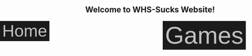 ## Welcome to WHS-Sucks Website!

<div style="position: absolute; left: 0%; width: 100%; height: 10%; background-image: url('BarBackground.png'); background-repeat: repeat;">
  <button style="float: left; color: silver; border: none; background-color: #1b1b1b; font-size: 45px;">Home</button>
  <center>
    <button style="color: silver; border: none; background-color: #1b1b1b; font-size: 65px;">Games</button>
  </center>
</div>
